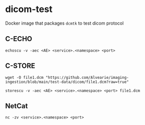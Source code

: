 # dicom-test

Docker image that packages `dcmtk` to test dicom protocol

## C-ECHO

```
echoscu -v -aec <AE> <service>.<namespace> <port>
```

## C-STORE

```
wget -O file1.dcm "https://github.com/Alvearie/imaging-ingestion/blob/main/test-data/dicom/file1.dcm?raw=true"

storescu -v -aec <AE> <service>.<namespace> <port> file1.dcm
```

## NetCat

```
nc -zv <service>.<namespace> <port>
```
